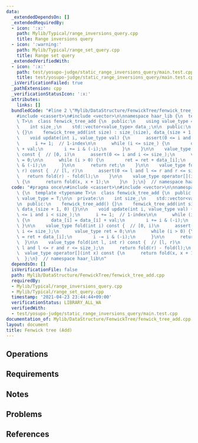 ```yaml
---
data:
  _extendedDependsOn: []
  _extendedRequiredBy:
  - icon: ':x:'
    path: Mylib/Typical/range_inversions_query.cpp
    title: Range inversions query
  - icon: ':warning:'
    path: Mylib/Typical/range_set_query.cpp
    title: Range set query
  _extendedVerifiedWith:
  - icon: ':x:'
    path: test/yosupo-judge/static_range_inversions_query/main.test.cpp
    title: test/yosupo-judge/static_range_inversions_query/main.test.cpp
  _isVerificationFailed: true
  _pathExtension: cpp
  _verificationStatusIcon: ':x:'
  attributes:
    links: []
  bundledCode: "#line 2 \"Mylib/DataStructure/FenwickTree/fenwick_tree_add.cpp\"\n\
    #include <cassert>\n#include <vector>\n\nnamespace haar_lib {\n  template <typename\
    \ T>\n  class fenwick_tree_add {\n  public:\n    using value_type = T;\n\n  private:\n\
    \    int size_;\n    std::vector<value_type> data_;\n\n  public:\n    fenwick_tree_add()\
    \ {}\n    fenwick_tree_add(int size) : size_(size), data_(size + 1, 0) {}\n\n\
    \    void update(int i, value_type val) {\n      assert(0 <= i and i < size_);\n\
    \      i += 1;  // 1-index\n\n      while (i <= size_) {\n        data_[i] = data_[i]\
    \ + val;\n        i += i & (-i);\n      }\n    }\n\n    value_type fold(int i)\
    \ const {  // [0, i)\n      assert(0 <= i and i <= size_);\n      value_type ret\
    \ = 0;\n\n      while (i > 0) {\n        ret = ret + data_[i];\n        i -= i\
    \ & (-i);\n      }\n\n      return ret;\n    }\n\n    value_type fold(int l, int\
    \ r) const {  // [l, r)\n      assert(0 <= l and l <= r and r <= size_);\n   \
    \   return fold(r) - fold(l);\n    }\n\n    value_type operator[](int x) const\
    \ {\n      return fold(x, x + 1);\n    }\n  };\n}  // namespace haar_lib\n"
  code: "#pragma once\n#include <cassert>\n#include <vector>\n\nnamespace haar_lib\
    \ {\n  template <typename T>\n  class fenwick_tree_add {\n  public:\n    using\
    \ value_type = T;\n\n  private:\n    int size_;\n    std::vector<value_type> data_;\n\
    \n  public:\n    fenwick_tree_add() {}\n    fenwick_tree_add(int size) : size_(size),\
    \ data_(size + 1, 0) {}\n\n    void update(int i, value_type val) {\n      assert(0\
    \ <= i and i < size_);\n      i += 1;  // 1-index\n\n      while (i <= size_)\
    \ {\n        data_[i] = data_[i] + val;\n        i += i & (-i);\n      }\n   \
    \ }\n\n    value_type fold(int i) const {  // [0, i)\n      assert(0 <= i and\
    \ i <= size_);\n      value_type ret = 0;\n\n      while (i > 0) {\n        ret\
    \ = ret + data_[i];\n        i -= i & (-i);\n      }\n\n      return ret;\n  \
    \  }\n\n    value_type fold(int l, int r) const {  // [l, r)\n      assert(0 <=\
    \ l and l <= r and r <= size_);\n      return fold(r) - fold(l);\n    }\n\n  \
    \  value_type operator[](int x) const {\n      return fold(x, x + 1);\n    }\n\
    \  };\n}  // namespace haar_lib\n"
  dependsOn: []
  isVerificationFile: false
  path: Mylib/DataStructure/FenwickTree/fenwick_tree_add.cpp
  requiredBy:
  - Mylib/Typical/range_inversions_query.cpp
  - Mylib/Typical/range_set_query.cpp
  timestamp: '2021-04-23 23:44:44+09:00'
  verificationStatus: LIBRARY_ALL_WA
  verifiedWith:
  - test/yosupo-judge/static_range_inversions_query/main.test.cpp
documentation_of: Mylib/DataStructure/FenwickTree/fenwick_tree_add.cpp
layout: document
title: Fenwick tree (Add)
---
```


## Operations

## Requirements

## Notes

## Problems

## References
